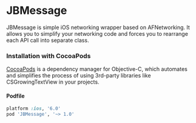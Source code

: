 JBMessage
=========

JBMessage is simple iOS networking wrapper based on AFNetworking. It allows you to simplify your networking code and forces you to rearrange each API call into separate class.

### Installation with CocoaPods

[CocoaPods](http://cocoapods.org) is a dependency manager for Objective-C, which automates and simplifies the process of using 3rd-party libraries like CSGrowingTextView in your projects.

#### Podfile

```ruby
platform :ios, '6.0'
pod 'JBMessage', '~> 1.0'
```